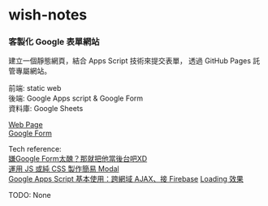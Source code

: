 # wish-notes

### 客製化 Google 表單網站

建立一個靜態網頁，結合 Apps Script 技術來提交表單， 透過 GitHub Pages 託管專屬網站。

前端: static web  
後端: Google Apps script & Google Form  
資料庫: Google Sheets

[Web Page](https://ea103t41.github.io/wish-notes)  
[Google Form](https://docs.google.com/forms/d/e/1FAIpQLSfEyuUcKksS07RsUSrH6ZUd5ZztGzAaNM5hZotbnVmw5Hnl1g/viewform)

Tech reference:  
[嫌Google Form太醜？那就把他當後台吧XD](https://medium.com/@babydragon9703111/%E5%AB%8Cgoogle-form%E5%A4%AA%E9%86%9C-%E9%82%A3%E5%B0%B1%E6%8A%8A%E4%BB%96%E7%95%B6%E5%BE%8C%E5%8F%B0%E5%90%A7xd-2b8a42d8b2ba)  
[運用 JS 或純 CSS 製作簡易 Modal](https://uu9924079.medium.com/%E9%81%8B%E7%94%A8-js-%E6%88%96%E7%B4%94-css-%E8%A3%BD%E4%BD%9C%E7%B0%A1%E6%98%93-modal-a4c05d028902)  
[Google Apps Script 基本使用：跨網域 AJAX、接 Firebase](https://www.letswrite.tw/gas-ajax-firebase/#%e5%bb%ba%e7%ab%8b-google-apps-script)
[Loading 效果](https://medium.com/unimarket/unimarket-loading-%E6%95%88%E6%9E%9C-ae8a8227432c)

TODO: None